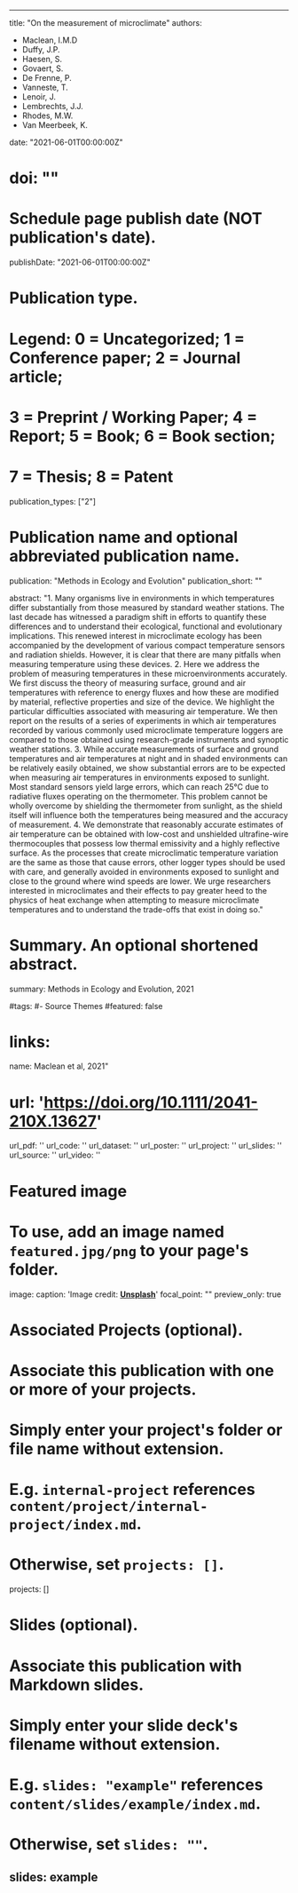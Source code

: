  ---
title: "On the measurement of microclimate"
authors:
- Maclean, I.M.D
- Duffy, J.P.
- Haesen, S.
- Govaert, S.
- De Frenne, P.
- Vanneste, T.
- Lenoir, J.
- Lembrechts, J.J.
- Rhodes, M.W.
- Van Meerbeek, K.

date: "2021-06-01T00:00:00Z"
# doi: ""

# Schedule page publish date (NOT publication's date).
publishDate: "2021-06-01T00:00:00Z"

# Publication type.
# Legend: 0 = Uncategorized; 1 = Conference paper; 2 = Journal article;
# 3 = Preprint / Working Paper; 4 = Report; 5 = Book; 6 = Book section;
# 7 = Thesis; 8 = Patent
publication_types: ["2"]

# Publication name and optional abbreviated publication name.
publication: "Methods in Ecology and Evolution"
publication_short: ""

abstract: "1. Many organisms live in environments in which temperatures differ substantially from those measured by standard weather stations. The last decade has witnessed a paradigm shift in efforts to quantify these differences and to understand their ecological, functional and evolutionary implications. This renewed interest in microclimate ecology has been accompanied by the development of various compact temperature sensors and radiation shields. However, it is clear that there are many pitfalls when measuring temperature using these devices.
2. Here we address the problem of measuring temperatures in these microenvironments accurately. We first discuss the theory of measuring surface, ground and air temperatures with reference to energy fluxes and how these are modified by material, reflective properties and size of the device. We highlight the particular difficulties associated with measuring air temperature. We then report on the results of a series of experiments in which air temperatures recorded by various commonly used microclimate temperature loggers are compared to those obtained using research-grade instruments and synoptic weather stations.
3. While accurate measurements of surface and ground temperatures and air temperatures at night and in shaded environments can be relatively easily obtained, we show substantial errors are to be expected when measuring air temperatures in environments exposed to sunlight. Most standard sensors yield large errors, which can reach 25°C due to radiative fluxes operating on the thermometer. This problem cannot be wholly overcome by shielding the thermometer from sunlight, as the shield itself will influence both the temperatures being measured and the accuracy of measurement.
4. We demonstrate that reasonably accurate estimates of air temperature can be obtained with low-cost and unshielded ultrafine-wire thermocouples that possess low thermal emissivity and a highly reflective surface. As the processes that create microclimatic temperature variation are the same as those that cause errors, other logger types should be used with care, and generally avoided in environments exposed to sunlight and close to the ground where wind speeds are lower. We urge researchers interested in microclimates and their effects to pay greater heed to the physics of heat exchange when attempting to measure microclimate temperatures and to understand the trade-offs that exist in doing so."
# Summary. An optional shortened abstract.
summary: Methods in Ecology and Evolution, 2021

#tags:
#- Source Themes
#featured: false

# links:
name: Maclean et al, 2021"
# url: 'https://doi.org/10.1111/2041-210X.13627'
url_pdf: ''
url_code: ''
url_dataset: ''
url_poster: ''
url_project: ''
url_slides: ''
url_source: ''
url_video: ''

# Featured image
# To use, add an image named `featured.jpg/png` to your page's folder. 
image:
  caption: 'Image credit: [**Unsplash**](blog.pensoft.net)'
  focal_point: ""
  preview_only: true

# Associated Projects (optional).
#   Associate this publication with one or more of your projects.
#   Simply enter your project's folder or file name without extension.
#   E.g. `internal-project` references `content/project/internal-project/index.md`.
#   Otherwise, set `projects: []`.
projects: []

# Slides (optional).
#   Associate this publication with Markdown slides.
#   Simply enter your slide deck's filename without extension.
#   E.g. `slides: "example"` references `content/slides/example/index.md`.
#   Otherwise, set `slides: ""`.
slides: example
---
